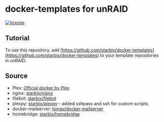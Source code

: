 # docker-templates for unRAID
[![license](https://img.shields.io/github/license/starbix/docker-templates.svg)]()


## Tutorial
To use this repository, add [https://github.com/starbix/docker-templates](https://github.com/starbix/docker-templates) to your template repositories in unRAID.

## Source
- Plex: [Official docker by Plex](https://github.com/plexinc/pms-docker)
- nginx: [starbix/nginx](https://github.com/Starbix/dockerimages/tree/master/nginx)
- filebot: [starbix/filebot](https://github.com/starbix/docker-filebot)
- plexpy: [starbix/plexpy](https://github.com/starbix/docker-filebot) - added sshpass and ssh for custom scripts
- docker-mailserver: [tomav/docker-mailserver](https://github.com/tomav/docker-mailserver)
- homebridge: [starbix/homebridge](https://github.com/Starbix/dockerimages/tree/master/homebridge)
